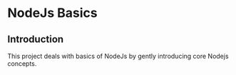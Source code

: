 # NodeJs Basics
## Introduction
This project deals with basics of NodeJs by gently introducing core Nodejs concepts.
